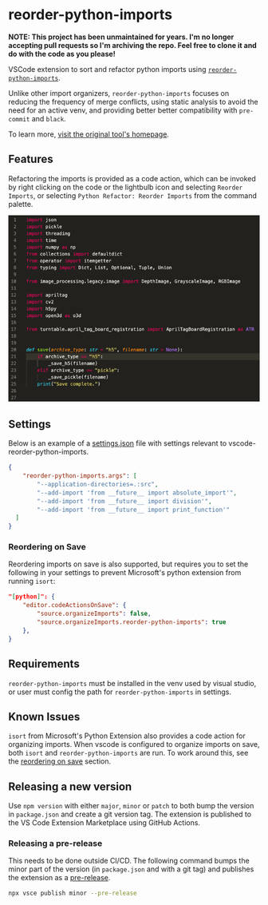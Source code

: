# reorder-python-imports

**NOTE: This project has been unmaintained for years. I'm no longer accepting pull requests
so I'm archiving the repo. Feel free to clone it and do with the code as you please!**

VSCode extension to sort and refactor python imports using
[`reorder-python-imports`](https://github.com/asottile/reorder_python_imports).

Unlike other import organizers, `reorder-python-imports` focuses on reducing the
frequency of merge conflicts, using static analysis to avoid the need for an active
venv, and providing better better compatibility with `pre-commit` and `black`.

To learn more,
[visit the original tool's homepage](https://github.com/asottile/reorder_python_imports).

## Features

Refactoring the imports is provided as a code action, which can be invoked by right
clicking on the code or the lightbulb icon and selecting `Reorder Imports`, or
selecting `Python Refactor: Reorder Imports` from the command palette.

![Example usage from context menu](res/context-menu-example.gif)

## Settings

Below is an example of a [settings.json](https://code.visualstudio.com/Docs/customization/userandworkspace) file with settings relevant to
vscode-reorder-python-imports.

```json
{
    "reorder-python-imports.args": [
        "--application-directories=.:src",
        "--add-import 'from __future__ import absolute_import'",
        "--add-import 'from __future__ import division'",
        "--add-import 'from __future__ import print_function'"
  ]
}
```

### Reordering on Save

Reordering imports on save is also supported, but requires you to set the following in
your settings to prevent Microsoft's python extension from running `isort`:

```json
"[python]": {
    "editor.codeActionsOnSave": {
        "source.organizeImports": false,
        "source.organizeImports.reorder-python-imports": true
    },
}
```

## Requirements

`reorder-python-imports` must be installed in the venv used by visual studio, or user must
config the path for `reorder-python-imports` in settings.

## Known Issues

`isort` from Microsoft's Python Extension also provides a code action for organizing
imports. When vscode is configured to organize imports on save, both `isort` and
`reorder-python-imports` are run. To work around this, see the [reordering on save](#reordering-on-save) section.

## Releasing a new version

Use `npm version` with either `major`, `minor` or `patch` to both bump the
version in `package.json` and create a git version tag. The extension is
published to the VS Code Extension Marketplace using GitHub Actions.

### Releasing a pre-release

This needs to be done outside CI/CD. The following command bumps the minor part
of the version (in `package.json` and with a git tag) and publishes the
extension as a [pre-release](https://code.visualstudio.com/api/working-with-extensions/publishing-extension#prerelease-extensions).

```bash
npx vsce publish minor --pre-release
```
